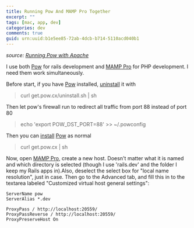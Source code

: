 ```yaml
---
title: Running Pow And MAMP Pro Together
excerpt: ""
tags: [mac, app, dev]
categories: dev
comments: true
guid: urn:uuid:b1e5ee85-72ab-4dcb-b714-5110acd040b1
---
```


[pow]: http://pow.cx
[mamp pro]: http://www.mamp.info

*source: [Running Pow with Apache](https://github.com/37signals/pow/wiki/Running-Pow-with-Apache)*

I use both [Pow][pow] for rails development and [MAMP Pro][mamp pro] for PHP development. I need them work simultaneously.

Before start, if you have [Pow][pow] installed, [uninstall](http://pow.cx/manual.html#section_1.2) it with

> curl get.pow.cx/uninstall.sh | sh

Then let pow's firewall run to redirect all traffic from port 88 instead of port 80

> echo 'export POW_DST_PORT=88' >> ~/.powconfig

Then you can [install](https://github.com/37signals/pow/wiki/Installation) [Pow][pow] as normal

> curl get.pow.cx | sh

Now, open [MAMP Pro][mamp pro], create a new host. Doesn't matter what it is named and which directory is selected (though I use 'rails.dev' and the folder I keep my Rails apps in).Also, deselect the select box for "local name resolution", just in case. Then go to the Advanced tab, and fill this in to the textarea labeled "Customized virtual host general settings":

    ServerName pow
    ServerAlias *.dev    

    ProxyPass / http://localhost:20559/
    ProxyPassReverse / http://localhost:20559/
    ProxyPreserveHost On